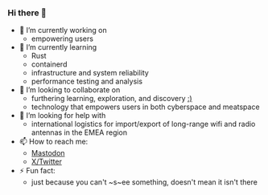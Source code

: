 ### Hi there 👋

- 🔭 I’m currently working on
  - empowering users
- 🌱 I’m currently learning
  - Rust
  - containerd
  - infrastructure and system reliability
  - performance testing and analysis
- 👯 I’m looking to collaborate on
  - furthering learning, exploration, and discovery <a target="_blank" href="https://www.youtube.com/watch?v=sJf2vP8FwTU&t=19s">:)</a>
  - technology that empowers users in both cyberspace and meatspace
- 🤔 I’m looking for help with
  - international logistics for import/export of long-range wifi and radio antennas in the EMEA region
- 📫 How to reach me:
  - <a target="_blank" rel="me" href="https://discuss.systems/@mahdi">Mastodon</a>
  - <a target="_blank" rel="me" href="https://x.com/mahdimc">X/Twitter</a>
- ⚡ Fun fact:
  - just because you can't ~s~ee something, doesn't mean it isn't there

<!--
**mchaker/mchaker** is a ✨ _special_ ✨ repository because its `README.md` (this file) appears on your GitHub profile.

Here are some ideas to get you started:

- 🔭 I’m currently working on ...
- 🌱 I’m currently learning ...
- 👯 I’m looking to collaborate on ...
- 🤔 I’m looking for help with ...
- 💬 Ask me about ...
- 📫 How to reach me: ...
- 😄 Pronouns: ...
- ⚡ Fun fact: ...
-->
